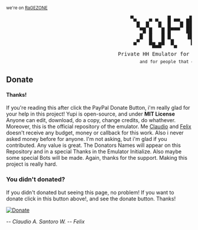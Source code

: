 <sup>we're on [RaGEZONE](https://forum.ragezone.com/f331/yupi-6-rosylin-mysql-based-1087279/)</sup>
<pre>
                                        ▀▄    ▄ ▄   █ ▄▄  ▄█   ▄ 
                                          █  █   █  █   █ ██  █  
                                           ▀█ █   █ █▀▀▀  ██ █   
                                           █  █   █ █     ▐█ █   
                                         ▄▀   █▄ ▄█  █     ▐     
                                               ▀▀▀    ▀      ▀   
                                    Private HH Emulator for Good Guys!
                                           <sub>and for people that donate!</sub>
</pre>

## Donate

#### Thanks!
If you're reading this after click the PayPal Donate Button, i'm really glad for your help in this project! Yupi is open-source, and under <b>MIT License</b>
Anyone can edit, download, do a copy, change credits, do whathever. Moreover, this is the official repository of the emulator.
Me [Claudio](https://github.com/sant0ro) and [Felix](https://github.com/TheDoct0r11) doesn't receive any budget, money or callback for this work. Also i never asked money before for anyone.
I'm not asking, but i'm glad if you contributed. Any value is great. The Donators Names will appear on this Repository and in a special Thanks in the Emulator Initialize.
Also maybe some special Bots will be made. Again, thanks for the support. Making this project is really hard.

### You didn't donated?
If you didn't donated but seeing this page, no problem! If you want to donate click in this button above!, and see the donate button.
Thanks!

[![Donate](https://www.paypalobjects.com/en_US/i/btn/btn_donate_LG.gif)](https://www.paypal.com/cgi-bin/webscr?cmd=_s-xclick&hosted_button_id=FLYXSZ5B3G9NC)

-- <i>Claudio A. Santoro W.</i> 
-- <i>Felix</i>
